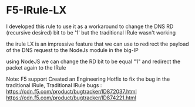 # F5-IRule-LX

I developed this rule to use it as a workaround to change the DNS RD (recursive desired) bit to be '1' but the traditional IRule wasn't working 

the irule LX is an impressive feature that we can use to redirect the payload of the DNS request to the NodeJs module in the big-IP

using NodeJS we can change the RD bit to be equal "1" and redirect the packet again to the IRule

Note: F5 support Created an Engineering Hotfix to fix the bug in the traditional IRule,
Traditional IRule bugs :
https://cdn.f5.com/product/bugtracker/ID872037.html
https://cdn.f5.com/product/bugtracker/ID874221.html
